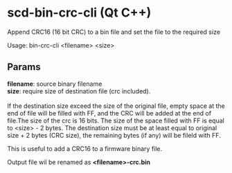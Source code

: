 # scd-bin-crc-cli (Qt C++)
Append CRC16 (16 bit CRC) to a bin file and set the file to the required size

Usage: bin-crc-cli \<filename\> \<size\>
  
## Params  

<b>filename</b>: source binary filename <br>
<b>size</b>: require size of destination file (crc included). <br><br>
If the destination size exceed the size of the original file, empty space at the end of file will be filled with FF, and the CRC will be added at the end of file.The size of the crc is 16 bits. The size of the space filled with FF is equal to \<size\> - 2 bytes. The destination size must be at least equal to original size + 2 bytes (CRC size), the remaining bytes (if any) will be fileld with FF.

This is useful to add a CRC16 to a firmware binary file.

Output file wil be renamed as <b>\<filename\>-crc.bin</b>
